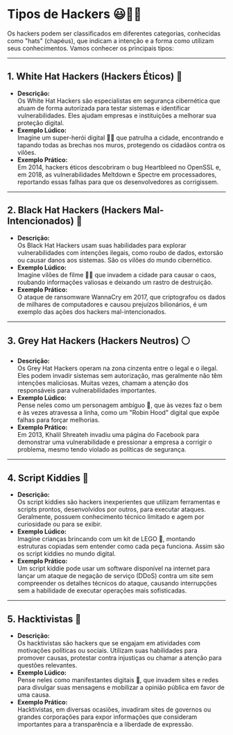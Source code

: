 # Tipos de Hackers 😃👨‍💻

Os hackers podem ser classificados em diferentes categorias, conhecidas como "hats" (chapéus), que indicam a intenção e a forma como utilizam seus conhecimentos. Vamos conhecer os principais tipos:

---

## 1. White Hat Hackers (Hackers Éticos) 🔵
- **Descrição:**  
  Os White Hat Hackers são especialistas em segurança cibernética que atuam de forma autorizada para testar sistemas e identificar vulnerabilidades. Eles ajudam empresas e instituições a melhorar sua proteção digital.
- **Exemplo Lúdico:**  
  Imagine um super-herói digital 🦸‍♂️ que patrulha a cidade, encontrando e tapando todas as brechas nos muros, protegendo os cidadãos contra os vilões.
- **Exemplo Prático:**  
  Em 2014, hackers éticos descobriram o bug Heartbleed no OpenSSL e, em 2018, as vulnerabilidades Meltdown e Spectre em processadores, reportando essas falhas para que os desenvolvedores as corrigissem.

---

## 2. Black Hat Hackers (Hackers Mal-Intencionados) 🔴
- **Descrição:**  
  Os Black Hat Hackers usam suas habilidades para explorar vulnerabilidades com intenções ilegais, como roubo de dados, extorsão ou causar danos aos sistemas. São os vilões do mundo cibernético.
- **Exemplo Lúdico:**  
  Imagine vilões de filme 🦹‍♂️ que invadem a cidade para causar o caos, roubando informações valiosas e deixando um rastro de destruição.
- **Exemplo Prático:**  
  O ataque de ransomware WannaCry em 2017, que criptografou os dados de milhares de computadores e causou prejuízos bilionários, é um exemplo das ações dos hackers mal-intencionados.

---

## 3. Grey Hat Hackers (Hackers Neutros) ⚪️
- **Descrição:**  
  Os Grey Hat Hackers operam na zona cinzenta entre o legal e o ilegal. Eles podem invadir sistemas sem autorização, mas geralmente não têm intenções maliciosas. Muitas vezes, chamam a atenção dos responsáveis para vulnerabilidades importantes.
- **Exemplo Lúdico:**  
  Pense neles como um personagem ambíguo 🤔, que às vezes faz o bem e às vezes atravessa a linha, como um "Robin Hood" digital que expõe falhas para forçar melhorias.
- **Exemplo Prático:**  
  Em 2013, Khalil Shreateh invadiu uma página do Facebook para demonstrar uma vulnerabilidade e pressionar a empresa a corrigir o problema, mesmo tendo violado as políticas de segurança.

---

## 4. Script Kiddies 🍼
- **Descrição:**  
  Os script kiddies são hackers inexperientes que utilizam ferramentas e scripts prontos, desenvolvidos por outros, para executar ataques. Geralmente, possuem conhecimento técnico limitado e agem por curiosidade ou para se exibir.
- **Exemplo Lúdico:**  
  Imagine crianças brincando com um kit de LEGO 🧩, montando estruturas copiadas sem entender como cada peça funciona. Assim são os script kiddies no mundo digital.
- **Exemplo Prático:**  
  Um script kiddie pode usar um software disponível na internet para lançar um ataque de negação de serviço (DDoS) contra um site sem compreender os detalhes técnicos do ataque, causando interrupções sem a habilidade de executar operações mais sofisticadas.

---

## 5. Hacktivistas 🎯
- **Descrição:**  
  Os hacktivistas são hackers que se engajam em atividades com motivações políticas ou sociais. Utilizam suas habilidades para promover causas, protestar contra injustiças ou chamar a atenção para questões relevantes.
- **Exemplo Lúdico:**  
  Pense neles como manifestantes digitais 📢, que invadem sites e redes para divulgar suas mensagens e mobilizar a opinião pública em favor de uma causa.
- **Exemplo Prático:**  
  Hacktivistas, em diversas ocasiões, invadiram sites de governos ou grandes corporações para expor informações que consideram importantes para a transparência e a liberdade de expressão.
